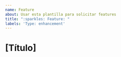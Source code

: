 ```yaml
---
name: Feature
about: Usar esta plantilla para solicitar features
title: ":sparkles: Feature: "
labels: 'Type: enhancement'
---
```


# [Título]

